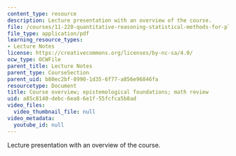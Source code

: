 ```yaml
---
content_type: resource
description: Lecture presentation with an overview of the course.
file: /courses/11-220-quantitative-reasoning-statistical-methods-for-planners-i-spring-2009/a85c8140debc6ea86e1f55fcfca5b8ad_MIT11_220s09_lec01.pdf
file_type: application/pdf
learning_resource_types:
- Lecture Notes
license: https://creativecommons.org/licenses/by-nc-sa/4.0/
ocw_type: OCWFile
parent_title: Lecture Notes
parent_type: CourseSection
parent_uid: b80ec2bf-8990-1d35-6f77-a856e96846fa
resourcetype: Document
title: Course overview; epistemological foundations; math review
uid: a85c8140-debc-6ea8-6e1f-55fcfca5b8ad
video_files:
  video_thumbnail_file: null
video_metadata:
  youtube_id: null
---
```

Lecture presentation with an overview of the course.
